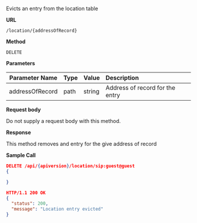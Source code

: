 Evicts an entry from the location table

**URL**

`/location/{addressOfRecord}`

**Method**

`DELETE`

**Parameters**

| Parameter Name | Type   | Value | Description
| ---  | :--------- |  :--------- |  :--------- |
| addressOfRecord |  path | string | Address of record for the entry |

**Request body**

Do not supply a request body with this method.

**Response**

This method removes and entry for the give address of record

**Sample Call**

```json
DELETE /api/{apiversion}/location/sip:guest@guest
{

}

HTTP/1.1 200 OK
{
  "status": 200,
  "message": "Location entry evicted"
}
```
